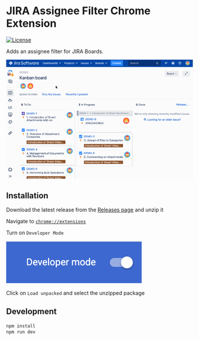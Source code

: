 # JIRA Assignee Filter Chrome Extension
[![License](http://img.shields.io/:license-mit-blue.svg)](https://github.com/anttiviljami/jira-assignee-filter-chrome-extension/blob/master/LICENSE)

Adds an assignee filter for JIRA Boards.

![Demo](demo.gif)

## Installation

Download the latest release from the [Releases page](https://github.com/anttiviljami/jira-assignee-filter-chrome-extension/releases) and unzip it

Navigate to [`chrome://extensions`](chrome://extensions)

Turn on `Developer Mode`

![Developer mode screenshot](developer-mode.png)

Click on `Load unpacked` and select the unzipped package

## Development

```
npm install
npm run dev
```

